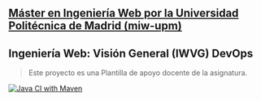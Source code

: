 ## [Máster en Ingeniería Web por la Universidad Politécnica de Madrid (miw-upm)](http://miw.etsisi.upm.es)
## Ingeniería Web: Visión General (IWVG) DevOps
> Este proyecto es una Plantilla de apoyo docente de la asignatura.

[![Java CI with Maven](https://github.com/AlvaroRGZ/iwvg-devops-Rodriguez-Gomez-Alvaro/actions/workflows/maven.yml/badge.svg?branch=develop)](https://github.com/AlvaroRGZ/iwvg-devops-Rodriguez-Gomez-Alvaro/actions/workflows/maven.yml)






